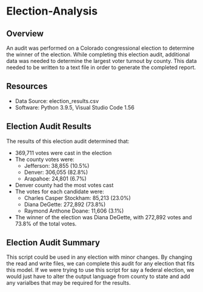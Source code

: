 # Election-Analysis
## Overview
An audit was performed on a Colorado congressional election to determine the winner of the election. While completing this election audit, additional data was needed to determine the largest voter turnout by county. This data needed to be written to a text file in order to generate the completed report.

## Resources
- Data Source: election_results.csv
- Software: Python 3.9.5, Visual Studio Code 1.56

## Election Audit Results
The results of this election audit determined that:
- 369,711 votes were cast in the election
- The county votes were:
  - Jefferson: 38,855 (10.5%)
  - Denver: 306,055 (82.8%)
  - Arapahoe: 24,801 (6.7%)
- Denver county had the most votes cast
- The votes for each candidate were:
  - Charles Casper Stockham: 85,213 (23.0%)
  - Diana DeGette: 272,892 (73.8%)
  - Raymond Anthone Doane: 11,606 (3.1%)
- The winner of the election was Diana DeGette, with 272,892 votes and 73.8% of the total votes.

## Election Audit Summary
This script could be used in any election with minor changes. By changing the read and write files, we can complete this audit for any election that fits this model. If we were trying to use this script for say a federal election, we would just have to alter the output language from county to state and add any varialbes that may be required for the results. 
